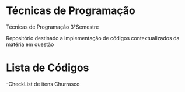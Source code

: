 # Técnicas de Programação
Técnicas de Programação 3°Semestre

Repositório destinado a implementação de códigos contextualizados da matéria em questão

# Lista de Códigos

-CheckList de itens Churrasco


